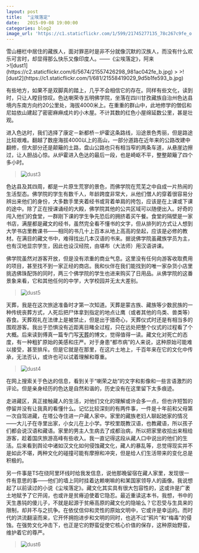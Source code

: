 ```yaml
---
layout: post
title:  "尘埃落定"
date:   2015-09-08 19:00:00
categories: blog2
image_url: 'https://c1.staticflickr.com/1/599/21745277135_78c267c9fe_o.jpg'
---
```


<figcaption class="reading-notes">
雪山栅栏中居住的藏族人，面对罪恶时是非不分就像沉默的汉族人，而没有什么欢乐可言时，却显得那么快乐又像印度人。——《尘埃落定》，阿来
</figcaption>
>![dust1](https://c2.staticflickr.com/6/5674/21557426298_981ac042fe_b.jpg)
>
>![dust2](https://c1.staticflickr.com/1/681/21558419029_9d5b1fe593_b.jpg)


有些地方，如果不是双脚真的踏上，几乎不会相信它的存在。同样有些文化，读到时，只让人瞠目惊叹。色达喇荣寺五明佛学院，坐落在四川甘孜藏族自治州色达县境内东南方向约20公里处，海拔4000米上。在重重的群山中，此地修学的僧侣和尼姑依山建起了密密麻麻成片的小木屋。不计其数的红色小屋绵延数公里，甚是壮观。

进入色达时，我们选择了康定－新都桥－炉霍这条路线，沿途景色秀丽，但是路途比较艰难。翻越了数座海拔4000以上的高山，一部分道路在近年来的公路改建中翻修，但大部分还是颠簸的土路，盘山公路也只有相当窄的两条车道，从悬崖边擦过，让人胆战心惊。从炉霍进入色达的最后一段，也是崎岖不平，整整颠簸了四个多小时。

>![dust3](https://c1.staticflickr.com/1/635/21124258433_b76347f62b_b.jpg)


色达县及其四周，都是一片原生荒寥的景色，而佛学院在荒芜之中自成一片热闹的生活型态。佛学院的学生有数千人，年龄跨度非常大，从他们僧人的穿着很容易分辨出来他们的身份，大多数手里夹着经书或背着单肩的挎包，应该是在上课或下课的途中。除了正在授课诵经的大殿，佛学院其他的公共区域可以随便出入。好奇的闯入他们的食堂，一群刚下课的学生争先恐后的拥挤着买午餐。食堂的隔壁是一家书店，满屋都是藏文的经书，虽然完全看不懂书的文字，但从排列的方式让人想到大学书店里教课书——相同的书几十上百本从地上高高的垒起，应该是必修的教材。在满目的藏文书中，难得找出几本汉语的书来。据说佛学院虽藏族学员为主，也有汉地显宗学生，因此也设汉经院，由堪布（大法师）用汉语讲课。

佛学院虽然对游客开放，但是没有浓重的商业气息。这里没有任何向游客收取费用的项目，甚至找不到一家正经的商店。我和伙伴在我们能找到的唯一家杂货小店里挑选佛珠配饰的同时，两三个佛学院的学生也进来购买了日用品。从佛学院的这番景象来看，它和其他任何的中学，大学校园并无太大差别。


>![dust5](https://c2.staticflickr.com/6/5825/21739072272_fdf3f88fa0_b.jpg)


天葬，我是在这次旅途准备时才第一次知道。天葬是蒙古族、藏族等少数民族的一种传统丧葬方式，人死后把尸体拿到指定的地点让鹰（或者其他的鸟类、兽类等）吞食。天葬观礼在法律上是被禁止，但是出于猎奇心，天葬仪式时还是有相当多的围观游客。我出于恐惧没有近距离目睹全过程，只在远处把整个仪式的过程看了个大概。后来读到傅真一篇专门写[天葬](http://fz0512.com/archives/211)的博文，觉得值得一读。藏文化对死亡的态度，有一种粗犷原始的美感和庄严。对于身患“都市病”的人来说，这种原始可能难以接受，甚至排斥。但是它就是在那里，在这片土地上，千百年来在它的文化中传承，无法否认，或许也可以试着理解和尊重。

>![dust4](https://c1.staticflickr.com/1/749/21557282220_09c608bed4_b.jpg)


在网上搜索关于色达的信息，看到关于“喇荣之劫”的文字和影像和一些言语激烈的评论。但是亲身经历的色达是自然和谐的，历史没有在这里留下太多痕迹。

走进藏区，真正接触藏人的生活，对他们文化的理解或许会多一点，但也许短暂的停留并没有让我真的看懂什么。记忆比较深刻的有两件事，一件是十年前和父母第一次自驾进藏，在塔公寺住进一户藏人家中。家里的藏族老妇人聊起她家的情况——大儿子在寺里出家，小女儿在上小学。学校里既教汉语，也教藏语，所以孩子们都会说汉语和藏语。家里的男主人生病去了成都治病，所以把家里收拾出来租给游客，趁着国庆旅游高峰有些收入。我一直记得这段从藏人口中说出的他们的生活。后来看到舆论中诸如汉文化如何侵蚀藏文化，藏人的暴乱等，总觉得现实并不是如此不堪，两种文化的碰撞可能有摩擦和冲突，但是给人们生活带来的变化总是积极的。

另一件事是TS在绕阿里环线时给我发信息，说他那晚留宿在藏人家里，发现很一件有意思的事——他们的墙上同时挂着达赖喇嘛的和某国家领导人的画像。我说想起了以前读过的小说《尘埃落定》。藏文化其实具有很大包容性的，这或许是广袤土地赋予了它开阔，也或许是贫瘠迫使着它隐忍。最近重读这本书，我想，书中的天生愚钝的傻儿子，不就是起源于贫瘠高原的藏文化的隐喻么？它忍受与生具来的限制，却并不与之抗争。在依仗信仰和灵性的原始文明中，它或许是幸运的。而时代的洪流翻滚而来，它开怀拥抱进步和文明的同时，也逃不过“鸦片”和“梅毒”的侵蚀。在强势文化冲击下，也正是它的野蛮促使它核心价值的保存，这种原始野蛮，维护着它的尊严。

>![dust6](https://c1.staticflickr.com/1/583/21557285400_6d5cd1b23c_b.jpg)